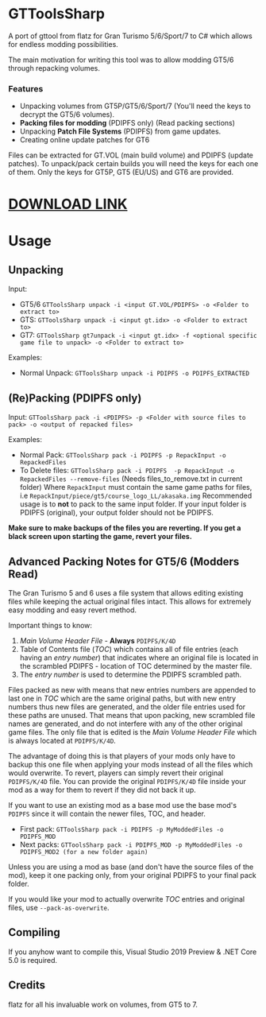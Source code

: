 # GTToolsSharp
A port of gttool from flatz for Gran Turismo 5/6/Sport/7 to C# which allows for endless modding possibilities.

The main motivation for writing this tool was to allow modding GT5/6 through repacking volumes.

### Features
* Unpacking volumes from GT5P/GT5/6/Sport/7 (You'll need the keys to decrypt the GT5/6 volumes).
* **Packing files for modding** (PDIPFS only) (Read packing sections)
* Unpacking **Patch File Systems** (PDIPFS) from game updates.
* Creating online update patches for GT6

Files can be extracted for GT.VOL (main build volume) and PDIPFS (update patches).
To unpack/pack certain builds you will need the keys for each one of them. Only the keys for GT5P, GT5 (EU/US) and GT6 are provided.

# [DOWNLOAD LINK](https://github.com/Nenkai/GTToolsSharp/releases)

# Usage
## Unpacking
Input: 
* GT5/6 `GTToolsSharp unpack -i <input GT.VOL/PDIPFS> -o <Folder to extract to>`
* GTS: `GTToolsSharp unpack -i <input gt.idx> -o <Folder to extract to>`
* GT7:  `GTToolsSharp gt7unpack -i <input gt.idx> -f <optional specific game file to unpack> -o <Folder to extract to>`

Examples:
  * Normal Unpack: `GTToolsSharp unpack -i PDIPFS -o PDIPFS_EXTRACTED`

## (Re)Packing (PDIPFS only)
Input: `GTToolsSharp pack -i <PDIPFS> -p <Folder with source files to pack> -o <output of repacked files>`

Examples:
  * Normal Pack: `GTToolsSharp pack -i PDIPFS -p RepackInput -o RepackedFiles`
  * To Delete files: `GTToolsSharp pack -i PDIPFS  -p RepackInput -o RepackedFiles --remove-files` (Needs files_to_remove.txt in current folder)
  Where `RepackInput` must contain the same game paths for files, i.e `RepackInput/piece/gt5/course_logo_LL/akasaka.img`
Recommended usage is to **not** to pack to the same input folder. If your input folder is PDIPFS (original), your output folder should not be PDIPFS.

**Make sure to make backups of the files you are reverting. If you get a black screen upon starting the game, revert your files.**

## Advanced Packing Notes for GT5/6 (Modders Read)
The Gran Turismo 5 and 6 uses a file system that allows editing existing files while keeping the actual original files intact. This allows for extremely easy modding and easy revert method.

Important things to know:
1. *Main Volume Header File* - **Always** `PDIPFS/K/4D`
2. Table of Contents file (*TOC*) which contains all of file entries (each having an *entry number*) that indicates where an original file is located in the scrambled PDIPFS - location of TOC determined by the master file.
3. The *entry number* is used to determine the PDIPFS scrambled path.

Files packed as new with means that new entries numbers are appended to last one in *TOC* which are the same original paths, but with new entry numbers thus new files are generated, and the older file entries used for these paths are unused. That means that upon packing, new scrambled file names are generated, and do not interfere with any of the other original game files. The only file that is edited is the *Main Volume Header File* which is always located at `PDIPFS/K/4D`.

The advantage of doing this is that players of your mods only have to backup this one file when applying your mods instead of all the files which would overwrite. To revert, players can simply revert their original `PDIPFS/K/4D` file. You can provide the original `PDIPFS/K/4D` file inside your mod as a way for them to revert if they did not back it up.

If you want to use an existing mod as a base mod use the base mod's `PDIPFS` since it will contain the newer files, TOC, and header.
* First pack: `GTToolsSharp pack -i PDIPFS -p MyModdedFiles -o PDIPFS_MOD`
* Next packs: `GTToolsSharp pack -i PDIPFS_MOD -p MyModdedFiles -o PDIPFS_MOD2 (for a new folder again)`

Unless you are using a mod as base (and don't have the source files of the mod), keep it one packing only, from your original PDIPFS to your final pack folder.

If you would like your mod to actually overwrite *TOC* entries and original files, use `--pack-as-overwrite`.

## Compiling
If you anyhow want to compile this, Visual Studio 2019 Preview & .NET Core 5.0 is required.

## Credits

flatz for all his invaluable work on volumes, from GT5 to 7.


